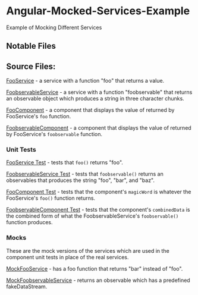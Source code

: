 # Angular-Mocked-Services-Example
Example of Mocking Different Services 

## Notable Files


## Source Files:
[FooService](https://github.com/JimLynchCodes/Angular-Mocked-Services-Example/blob/master/angular-mocked-services-example/src/services/foo.service.ts) - a service with a function "foo" that returns a value. 

[FoobservableService](https://github.com/JimLynchCodes/Angular-Mocked-Services-Example/blob/master/angular-mocked-services-example/src/services/foobservable.service.ts) - a service with a function "foobservable" that returns an observable object which produces a string in three character chunks.

[FooComponent](https://github.com/JimLynchCodes/Angular-Mocked-Services-Example/blob/master/angular-mocked-services-example/src/app/foo-comp/foo-comp.component.ts) - a component that displays the value of returned by FooService's `foo` function.

[FoobservableComponent](https://github.com/JimLynchCodes/Angular-Mocked-Services-Example/blob/master/angular-mocked-services-example/src/app/foobservable-comp/foobservable-comp.component.ts) - a component that displays the value of returned by FooService's `foobservable` function.


### Unit Tests
[FooService Test](https://github.com/JimLynchCodes/Angular-Mocked-Services-Example/blob/master/angular-mocked-services-example/src/services/foo.service.spec.ts) - tests that `foo()` returns "foo".

[FoobservableService Test](https://github.com/JimLynchCodes/Angular-Mocked-Services-Example/blob/master/angular-mocked-services-example/src/services/foobservable.service.spec.ts) - tests that `foobservable()` returns an observables that produces the string "foo", "bar", and "baz".

[FooComponent Test](https://github.com/JimLynchCodes/Angular-Mocked-Services-Example/blob/master/angular-mocked-services-example/src/app/foo-comp/foo-comp.component.spec.ts) - tests that the component's `magicWord` is whatever the FooService's `foo()` function returns.

[FoobservableComponent Test](https://github.com/JimLynchCodes/Angular-Mocked-Services-Example/blob/master/angular-mocked-services-example/src/app/foobservable-comp/foobservable-comp.component.spec.ts) - tests that the component's `combinedData` is the combined form of what the FoobservableService's `foobservable()` function produces.


### Mocks

These are the mock versions of the services which are used in the component unit tests in place of the real services.

[MockFooService](https://github.com/JimLynchCodes/Angular-Mocked-Services-Example/blob/master/angular-mocked-services-example/src/mocks/MockFooService.ts) - has a foo function that returns "bar" instead of "foo". 

[MockFoobservableService](https://github.com/JimLynchCodes/Angular-Mocked-Services-Example/blob/master/angular-mocked-services-example/src/mocks/MockFoobservableService.ts) - returns an observable which has a predefined fakeDataStream.